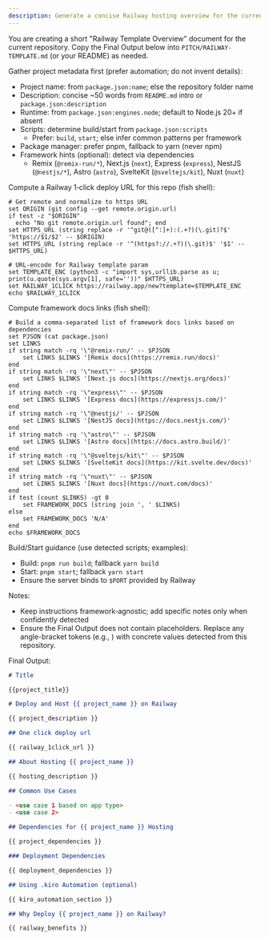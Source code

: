 ```yaml
---
description: Generate a concise Railway hosting overview for the current repository, including 1-click deploy link, setup, dependencies, and reasons to use Railway.
---
```


You are creating a short "Railway Template Overview" document for the current repository. Copy the Final Output below into `PITCH/RAILWAY-TEMPLATE.md` (or your README) as needed.

Gather project metadata first (prefer automation; do not invent details):

- Project name: from `package.json:name`; else the repository folder name
- Description: concise ~50 words from `README.md` intro or `package.json:description`
- Runtime: from `package.json:engines.node`; default to Node.js 20+ if absent
- Scripts: determine build/start from `package.json:scripts`
  - Prefer: `build`, `start`; else infer common patterns per framework
- Package manager: prefer pnpm, fallback to yarn (never npm)
- Framework hints (optional): detect via dependencies
  - Remix (`@remix-run/*`), Next.js (`next`), Express (`express`), NestJS (`@nestjs/*`), Astro (`astro`), SvelteKit (`@sveltejs/kit`), Nuxt (`nuxt`)

Compute a Railway 1‑click deploy URL for this repo (fish shell):

```fish
# Get remote and normalize to https URL
set ORIGIN (git config --get remote.origin.url)
if test -z "$ORIGIN"
  echo "No git remote.origin.url found"; end
set HTTPS_URL (string replace -r '^git@([^:]+):(.+?)(\.git)?$' 'https://$1/$2' -- $ORIGIN)
set HTTPS_URL (string replace -r '^(https?://.+?)(\.git)$' '$1' -- $HTTPS_URL)

# URL-encode for Railway template param
set TEMPLATE_ENC (python3 -c "import sys,urllib.parse as u; print(u.quote(sys.argv[1], safe=''))" $HTTPS_URL)
set RAILWAY_1CLICK https://railway.app/new?template=$TEMPLATE_ENC
echo $RAILWAY_1CLICK
```

Compute framework docs links (fish shell):

```fish
# Build a comma-separated list of framework docs links based on dependencies
set PJSON (cat package.json)
set LINKS
if string match -rq '\"@remix-run/' -- $PJSON
    set LINKS $LINKS '[Remix docs](https://remix.run/docs)'
end
if string match -rq '\"next\"' -- $PJSON
    set LINKS $LINKS '[Next.js docs](https://nextjs.org/docs)'
end
if string match -rq '\"express\"' -- $PJSON
    set LINKS $LINKS '[Express docs](https://expressjs.com/)'
end
if string match -rq '\"@nestjs/' -- $PJSON
    set LINKS $LINKS '[NestJS docs](https://docs.nestjs.com/)'
end
if string match -rq '\"astro\"' -- $PJSON
    set LINKS $LINKS '[Astro docs](https://docs.astro.build/)'
end
if string match -rq '\"@sveltejs/kit\"' -- $PJSON
    set LINKS $LINKS '[SvelteKit docs](https://kit.svelte.dev/docs)'
end
if string match -rq '\"nuxt\"' -- $PJSON
    set LINKS $LINKS '[Nuxt docs](https://nuxt.com/docs)'
end
if test (count $LINKS) -gt 0
    set FRAMEWORK_DOCS (string join ', ' $LINKS)
else
    set FRAMEWORK_DOCS 'N/A'
end
echo $FRAMEWORK_DOCS
```

Build/Start guidance (use detected scripts; examples):

- Build: `pnpm run build`; fallback `yarn build`
- Start: `pnpm start`; fallback `yarn start`
- Ensure the server binds to `$PORT` provided by Railway

Notes:

- Keep instructions framework‑agnostic; add specific notes only when confidently detected
- Ensure the Final Output does not contain placeholders. Replace any angle-bracket tokens (e.g., <repo name>) with concrete values detected from this repository.

Final Output:

```markdown
# Title

{{project_title}}

# Deploy and Host {{ project_name }} on Railway

{{ project_description }}

## One click deploy url

{{ railway_1click_url }}

## About Hosting {{ project_name }}

{{ hosting_description }}

## Common Use Cases

- <use case 1 based on app type>
- <use case 2>

## Dependencies for {{ project_name }} Hosting

{{ project_dependencies }}

### Deployment Dependencies

{{ deployment_dependencies }}

## Using .kiro Automation (optional)

{{ kiro_automation_section }}

## Why Deploy {{ project_name }} on Railway?

{{ railway_benefits }}

```